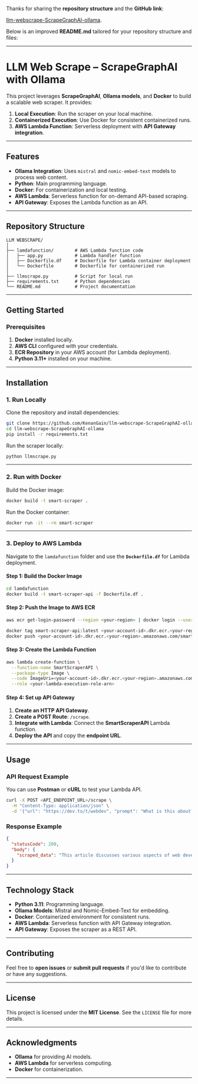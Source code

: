 Thanks for sharing the **repository structure** and the **GitHub link**: 

[llm-webscrape-ScrapeGraphAI-ollama](https://github.com/KenanGain/llm-webscrape-ScrapeGraphAI-ollama).

Below is an improved **README.md** tailored for your repository structure and files:

---

# **LLM Web Scrape – ScrapeGraphAI with Ollama**

This project leverages **ScrapeGraphAI**, **Ollama models**, and **Docker** to build a scalable web scraper. It provides:

1. **Local Execution**: Run the scraper on your local machine.
2. **Containerized Execution**: Use Docker for consistent containerized runs.
3. **AWS Lambda Function**: Serverless deployment with **API Gateway integration**.

---

## **Features**

- **Ollama Integration**: Uses `mistral` and `nomic-embed-text` models to process web content.
- **Python**: Main programming language.
- **Docker**: For containerization and local testing.
- **AWS Lambda**: Serverless function for on-demand API-based scraping.
- **API Gateway**: Exposes the Lambda function as an API.

---

## **Repository Structure**

```
LLM WEBSCRAPE/
│
├── lamdafunction/        # AWS Lambda function code
│   ├── app.py            # Lambda handler function
│   ├── Dockerfile.df     # Dockerfile for Lambda container deployment
│   └── Dockerfile        # Dockerfile for containerized run
│
├── llmscrape.py          # Script for local run
├── requirements.txt      # Python dependencies
└── README.md             # Project documentation
```

---

## **Getting Started**

### **Prerequisites**

1. **Docker** installed locally.
2. **AWS CLI** configured with your credentials.
3. **ECR Repository** in your AWS account (for Lambda deployment).
4. **Python 3.11+** installed on your machine.

---

## **Installation**

### **1. Run Locally**

Clone the repository and install dependencies:

```bash
git clone https://github.com/KenanGain/llm-webscrape-ScrapeGraphAI-ollama.git
cd llm-webscrape-ScrapeGraphAI-ollama
pip install -r requirements.txt
```

Run the scraper locally:

```bash
python llmscrape.py
```

---

### **2. Run with Docker**

Build the Docker image:

```bash
docker build -t smart-scraper .
```

Run the Docker container:

```bash
docker run -it --rm smart-scraper
```

---

### **3. Deploy to AWS Lambda**

Navigate to the `lamdafunction` folder and use the **`Dockerfile.df`** for Lambda deployment.

#### Step 1: Build the Docker Image

```bash
cd lamdafunction
docker build -t smart-scraper-api -f Dockerfile.df .
```

#### Step 2: Push the Image to AWS ECR

```bash
aws ecr get-login-password --region <your-region> | docker login --username AWS --password-stdin <your-account-id>.dkr.ecr.<your-region>.amazonaws.com

docker tag smart-scraper-api:latest <your-account-id>.dkr.ecr.<your-region>.amazonaws.com/smart-scraper-api:latest
docker push <your-account-id>.dkr.ecr.<your-region>.amazonaws.com/smart-scraper-api:latest
```

#### Step 3: Create the Lambda Function

```bash
aws lambda create-function \
  --function-name SmartScraperAPI \
  --package-type Image \
  --code ImageUri=<your-account-id>.dkr.ecr.<your-region>.amazonaws.com/smart-scraper-api:latest \
  --role <your-lambda-execution-role-arn>
```

#### Step 4: Set up API Gateway

1. **Create an HTTP API Gateway**.
2. **Create a POST Route**: `/scrape`.
3. **Integrate with Lambda**: Connect the **SmartScraperAPI** Lambda function.
4. **Deploy the API** and copy the **endpoint URL**.

---

## **Usage**

### **API Request Example**

You can use **Postman** or **cURL** to test your Lambda API.

```bash
curl -X POST <API_ENDPOINT_URL>/scrape \
  -H "Content-Type: application/json" \
  -d '{"url": "https://dev.to/t/webdev", "prompt": "What is this about?"}'
```

### **Response Example**

```json
{
  "statusCode": 200,
  "body": {
    "scraped_data": "This article discusses various aspects of web development."
  }
}
```

---

## **Technology Stack**

- **Python 3.11**: Programming language.
- **Ollama Models**: Mistral and Nomic-Embed-Text for embedding.
- **Docker**: Containerized environment for consistent runs.
- **AWS Lambda**: Serverless function with API Gateway integration.
- **API Gateway**: Exposes the scraper as a REST API.

---

## **Contributing**

Feel free to **open issues** or **submit pull requests** if you'd like to contribute or have any suggestions.

---

## **License**

This project is licensed under the **MIT License**. See the `LICENSE` file for more details.

---

## **Acknowledgments**

- **Ollama** for providing AI models.
- **AWS Lambda** for serverless computing.
- **Docker** for containerization.

---
